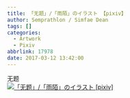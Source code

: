```yaml
---
title: 「无题」/「雨陌」のイラスト 【pixiv】
author: Semprathlon / Simfae Dean
tags: []
categories:
  - Artwork
  - Pixiv
abbrlink: 17978
date: 2017-03-12 13:42:00
---
```

无题<br />[<img width="1240" height="1754" style="display:none;" data-src="https://i.pximg.net/img-original/img/2017/03/12/13/42/01/61869899_p0.png" src="__ASSETS_HOST_NAME__/2017/04/61869899_p0.png" alt="「无题」/「雨陌」のイラスト [pixiv]"/><img src="__ASSETS_HOST_NAME__/2017/04/61869899_p0_master1200.jpg" alt="「无题」/「雨陌」のイラスト [pixiv]"/>](http://www.pixiv.net/member_illust.php?illust_id=61869899&amp;mode=medium)<br />
